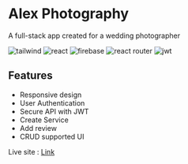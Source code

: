# Alex Photography

A full-stack app created for a wedding photographer

![tailwind](https://img.shields.io/badge/Tailwind_CSS-38B2AC?style=for-the-badge&logo=tailwind-css&logoColor=white)
![react](https://img.shields.io/badge/React-20232A?style=for-the-badge&logo=react&logoColor=61DAFB)
![firebase](https://img.shields.io/badge/Firebase-039BE5?style=for-the-badge&logo=Firebase&logoColor=white)
![react router](https://img.shields.io/badge/React_Router-CA4245?style=for-the-badge&logo=react-router&logoColor=white)
![jwt](https://img.shields.io/badge/json%20web%20tokens-323330?style=for-the-badge&logo=json-web-tokens&logoColor=pink)

## Features
- Responsive design
- User Authentication
- Secure API with JWT
- Create Service
- Add review
- CRUD supported UI

Live site : [Link](https://alex-97d5a.web.app/)
